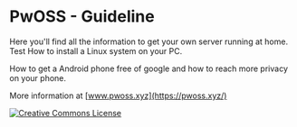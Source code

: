 # PwOSS - Guideline

Here you'll find all the information to get your own server running at home.
Test
How to install a Linux system on your PC.  

How to get a Android phone free of google and how to reach more privacy on your phone.

More information at [www.pwoss.xyz](https://pwoss.xyz/)

<a href="http://creativecommons.org/licenses/by-sa/4.0/" rel="license"><img style="border-width: 0;" src="https://pwoss.xyz/wp-content/uploads/2018/07/licensebutton.png" alt="Creative Commons License" /></a>
